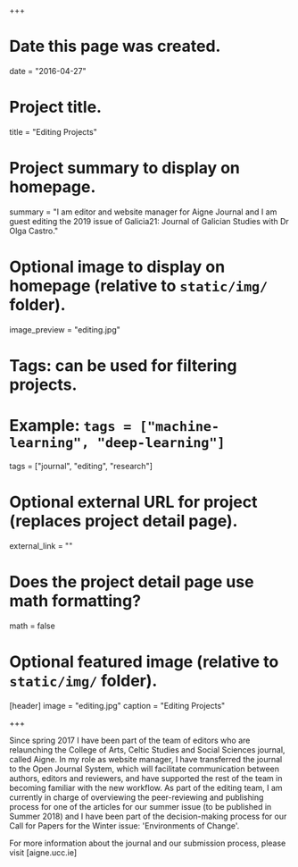 +++
# Date this page was created.
date = "2016-04-27"

# Project title.
title = "Editing Projects"

# Project summary to display on homepage.
summary = "I am editor and website manager for Aigne Journal and I am guest editing the 2019 issue of Galicia21: Journal of Galician Studies with Dr Olga Castro."

# Optional image to display on homepage (relative to `static/img/` folder).
image_preview = "editing.jpg"

# Tags: can be used for filtering projects.
# Example: `tags = ["machine-learning", "deep-learning"]`
tags = ["journal", "editing", "research"]

# Optional external URL for project (replaces project detail page).
external_link = ""

# Does the project detail page use math formatting?
math = false

# Optional featured image (relative to `static/img/` folder).
[header]
image = "editing.jpg"
caption = "Editing Projects"

+++

Since spring 2017 I have been part of the team of editors who are relaunching the College of Arts, Celtic Studies and Social Sciences journal, called Aigne. In my role as website manager, I have transferred the journal to the Open Journal System, which will facilitate communication between authors, editors and reviewers, and have supported the rest of the team in becoming familiar with the new workflow. As part of the editing team, I am currently in charge of overviewing the peer-reviewing and publishing process for one of the articles for our summer issue (to be published in Summer 2018) and I have been part of the decision-making process for our Call for Papers for the Winter issue: 'Environments of Change'.

For more information about the journal and our submission process, please visit [aigne.ucc.ie]
